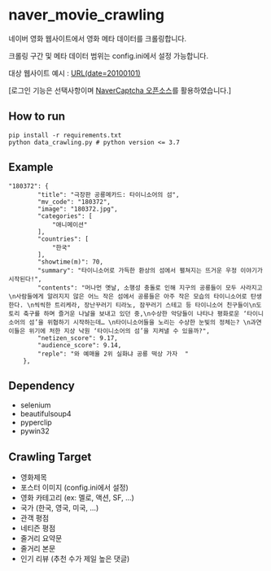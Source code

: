 # naver_movie_crawling
네이버 영화 웹사이트에서 영화 메타 데이터를 크롤링합니다.

크롤링 구간 및 메타 데이터 범위는 config.ini에서 설정 가능합니다.

대상 웹사이트 예시 : [URL(date=20100101)](https://movie.naver.com/movie/sdb/rank/rmovie.nhn?sel=cnt&tg=0&date=20100101)

[로그인 기능은 선택사항이며 [NaverCaptcha 오픈소스](https://github.com/lumyjuwon/NaverCaptcha)를 활용하였습니다.]



## How to run
```
pip install -r requirements.txt
python data_crawling.py # python version <= 3.7
```
## Example
```
"180372": {  
		"title": "극장판 공룡메카드: 타이니소어의 섬",  
		"mv_code": "180372",  
		"image": "180372.jpg", 
		"categories": [  
			"애니메이션"  
		],  
		"countries": [  
			"한국"  
		],  
		"showtime(m)": 70,  
		"summary": "타이니소어로 가득한 환상의 섬에서 펼쳐지는 뜨거운 우정 이야기가 시작된다!",  
		"contents": "머나먼 옛날, 소행성 충돌로 인해 지구의 공룡들이 모두 사라지고\n사람들에게 알려지지 않은 어느 작은 섬에서 공룡들은 아주 작은 모습의 타이니소어로 탄생한다. \n씩씩한 트리케라, 장난꾸러기 티라노, 잠꾸러기 스테고 등 타이니소어 친구들이\n도토리 축구를 하며 즐거운 나날을 보내고 있던 중,\n수상한 악당들이 나타나 평화로운 ‘타이니소어의 섬’을 위협하기 시작하는데… \n타이니소어들을 노리는 수상한 눈빛의 정체는? \n과연 이들은 위기에 처한 지상 낙원 ‘타이니소어의 섬’을 지켜낼 수 있을까?",  
		"netizen_score": 9.17,  
		"audience_score": 9.14,  
		"reple": "와 예매율 2위 실화냐 공룡 떡상 가자  "  
	},  
```

## Dependency
 - selenium
 - beautifulsoup4
 - pyperclip
 - pywin32
 
## Crawling Target
 - 영화제목
 - 포스터 이미지 (config.ini에서 설정)
 - 영화 카테고리 (ex: 멜로, 액션, SF, ...)
 - 국가 (한국, 영국, 미국, ...)
 - 관객 평점
 - 네티즌 평점
 - 줄거리 요약문
 - 줄거리 본문
 - 인기 리뷰 (추천 수가 제일 높은 댓글)
